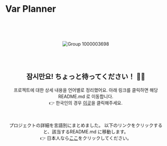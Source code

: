 # Var Planner

<div align="center">

<br>

<br>

<br>

![Group 1000003698](https://github.com/user-attachments/assets/51f408b0-0340-4c7b-95f0-4db3d3d15ae3)

<br>

<br>

<div align="center">
<h2> 잠시만요! ちょっと待ってください！ 🙋‍♀️ </h3>
</div>

프로젝트에 대한 상세 내용을 언어별로 정리했어요. 아래 링크를 클릭하면 해당 README.md 로 이동합니다. <br>
👉 한국인의 경우 [이곳](https://github.com/sieunnnn/MultiCampusProject/blob/main/docs/README-kr.md)을 클릭해주세요. <br>

<br>

プロジェクトの詳細を言語別にまとめました。 以下のリンクをクリックすると、該当するREADME.md に移動します。<br>
👉 日本人なら[ここ](https://github.com/sieunnnn/MultiCampusProject/blob/main/docs/README-jp.md)をクリックしてください。


<br>

<br>

<br>
